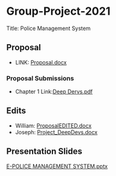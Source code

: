 
# Group-Project-2021

Title: Police Management System

## Proposal
- LINK: [Proposal.docx](https://github.com/MohlalaComfort/Group-Project-2021/files/6330542/Proposal.docx)
### Proposal Submissions
- Chapter 1 Link:[Deep Dervs.pdf](https://github.com/MohlalaComfort/Group-Project-2021/files/6332299/Deep.Dervs.pdf)
## Edits
- William: [ProposalEDITED.docx](https://github.com/MohlalaComfort/Group-Project-2021/files/6332204/ProposalEDITED.docx)
- Joseph: [Project_DeepDevs.docx](https://github.com/MohlalaComfort/Group-Project-2021/files/6332224/Project_DeepDevs.docx)
## Presentation Slides
[E-POLICE MANAGEMENT SYSTEM.pptx](https://github.com/MohlalaComfort/Group-Project-2021/files/6332014/E-POLICE.MANAGEMENT.SYSTEM.pptx)






